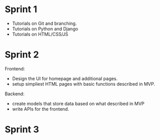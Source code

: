 # Sprint 1

- Tutorials on Git and branching.
- Tutorials on Python and Django
- Tutorials on HTML/CSS/JS

# Sprint 2

Frontend:

- Design the UI for homepage and additional pages.
- setup simpliest HTML pages with basic functions described in MVP.

Backend:
- create models that store data based on what described in MVP
- write APIs for the frontend.

# Sprint 3
